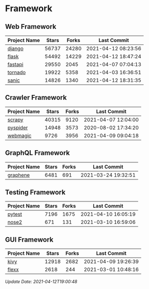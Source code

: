# Framework

## Web Framework
| Project Name | Stars | Forks | Last Commit |
| ------------ | ----- | ----- | ----------- |
| [django](https://github.com/django/django) | 56737 | 24280 | 2021-04-12 08:23:56 |
| [flask](https://github.com/pallets/flask) | 54492 | 14229 | 2021-04-12 18:47:24 |
| [fastapi](https://github.com/tiangolo/fastapi) | 29550 | 2045 | 2021-04-07 07:04:13 |
| [tornado](https://github.com/tornadoweb/tornado) | 19922 | 5358 | 2021-04-03 16:36:51 |
| [sanic](https://github.com/sanic-org/sanic) | 14826 | 1340 | 2021-04-12 18:31:35 |

## Crawler Framework
| Project Name | Stars | Forks | Last Commit |
| ------------ | ----- | ----- | ----------- |
| [scrapy](https://github.com/scrapy/scrapy) | 40315 | 9120 | 2021-04-07 12:04:00 |
| [pyspider](https://github.com/binux/pyspider) | 14948 | 3573 | 2020-08-02 17:34:20 |
| [webmagic](https://github.com/code4craft/webmagic) | 9726 | 3956 | 2021-04-09 09:04:18 |

## GraphQL Framework
| Project Name | Stars | Forks | Last Commit |
| ------------ | ----- | ----- | ----------- |
| [graphene](https://github.com/graphql-python/graphene) | 6481 | 691 | 2021-03-24 19:32:51 |

## Testing Framework
| Project Name | Stars | Forks | Last Commit |
| ------------ | ----- | ----- | ----------- |
| [pytest](https://github.com/pytest-dev/pytest) | 7196 | 1675 | 2021-04-10 16:05:19 |
| [nose2](https://github.com/nose-devs/nose2) | 671 | 131 | 2021-03-10 16:59:06 |

## GUI Framework
| Project Name | Stars | Forks | Last Commit |
| ------------ | ----- | ----- | ----------- |
| [kivy](https://github.com/kivy/kivy) | 12918 | 2682 | 2021-04-09 19:26:39 |
| [flexx](https://github.com/flexxui/flexx) | 2618 | 244 | 2021-03-01 10:48:16 |

*Update Date: 2021-04-12T19:00:48*
